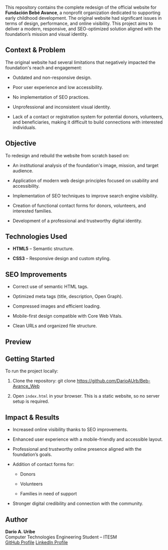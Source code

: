 This repository contains the complete redesign of the official website for **Fundación Bebé Avance**, a nonprofit organization dedicated to supporting early childhood development. The original website had significant issues in terms of design, performance, and online visibility. This project aims to deliver a modern, responsive, and SEO-optimized solution aligned with the foundation’s mission and visual identity.

## Context & Problem

The original website had several limitations that negatively impacted the foundation's reach and engagement:

-   Outdated and non-responsive design.
    
-   Poor user experience and low accessibility.
    
-   No implementation of SEO practices.
    
-   Unprofessional and inconsistent visual identity.
    
-   Lack of a contact or registration system for potential donors, volunteers, and beneficiaries, making it difficult to build connections with interested individuals.

## Objective

To redesign and rebuild the website from scratch based on:

-   An institutional analysis of the foundation's image, mission, and target audience.
    
-   Application of modern web design principles focused on usability and accessibility.
    
-   Implementation of SEO techniques to improve search engine visibility.
    
-   Creation of functional contact forms for donors, volunteers, and interested families.
    
-   Development of a professional and trustworthy digital identity.

## Technologies Used

-   **HTML5** – Semantic structure.
    
-   **CSS3** – Responsive design and custom styling.

## SEO Improvements

-   Correct use of semantic HTML tags.
    
-   Optimized meta tags (title, description, Open Graph).
    
-   Compressed images and efficient loading.
    
-   Mobile-first design compatible with Core Web Vitals.
    
-   Clean URLs and organized file structure.

## Preview

## Getting Started

To run the project locally:

1.  Clone the repository:
 git clone https://github.com/DarioAUrb/Beb-Avance_Web

2. Open `index.html` in your browser.
This is a static website, so no server setup is required.

## Impact & Results

-   Increased online visibility thanks to SEO improvements.
    
-   Enhanced user experience with a mobile-friendly and accessible layout.
    
-   Professional and trustworthy online presence aligned with the foundation’s goals.
    
-   Addition of contact forms for:
    
    -   Donors
        
    -   Volunteers
        
    -   Families in need of support
        
-   Stronger digital credibility and connection with the community.

## Author

**Darío A. Uribe**  
Computer Technologies Engineering Student – ITESM  
[GitHub Profile](https://github.com/DarioAUrb)
[LinkedIn Profile](www.linkedin.com/in/darío-a-uribe)